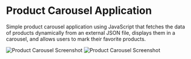 # Product Carousel Application

Simple product carousel application using JavaScript that fetches the data of products dynamically from an external JSON file, displays them in a carousel, and allows users to mark their favorite products.


![Product Carousel Screenshot](/project-example.png)
![Product Carousel Screenshot](/project-example-localstorage.png)

